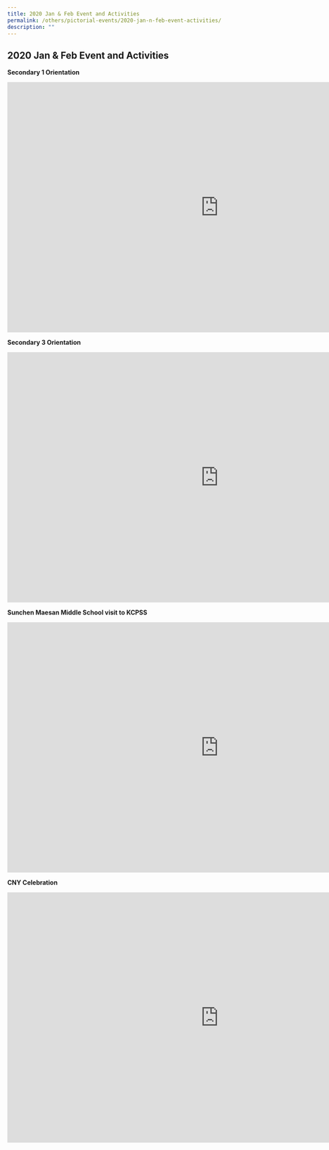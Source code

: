 ```yaml
---
title: 2020 Jan & Feb Event and Activities
permalink: /others/pictorial-events/2020-jan-n-feb-event-activities/
description: ""
---
```

## 2020 Jan &amp; Feb Event and Activities

**Secondary 1 Orientation**

<iframe allowfullscreen="true" height="569" width="960" frameborder="0" src="https://docs.google.com/presentation/d/e/2PACX-1vRr9_UNZjDuPUmII5wrDDFQ7HYxueZXJskf3jLRIXoru7eWgk7Xa-1Jx4mdlxuxOzlfYqykIx4bmFeH/embed?start=true&amp;loop=true&amp;delayms=3000"></iframe>

**Secondary 3 Orientation**

<iframe allowfullscreen="true" height="569" width="960" frameborder="0" src="https://docs.google.com/presentation/d/e/2PACX-1vQKmS1eOYFRn-macXDl47Hw3unX6PZ66xK3KA4eZatmbtaZ-QX58-eFMnHDMsTlufFTTTG6Yk3B2Bn-/embed?start=true&amp;loop=true&amp;delayms=3000"></iframe>

**Sunchen Maesan Middle School visit to KCPSS**

<iframe allowfullscreen="true" height="569" width="960" frameborder="0" src="https://docs.google.com/presentation/d/e/2PACX-1vRMB0vRf5UfdeANNgPBAOtquX5QY0NteF378HceopSphwl7lcq0cTSfu7tbY86-oRuCig4tyQa-uvtW/embed?start=true&amp;loop=true&amp;delayms=3000"></iframe>

**CNY Celebration**

<iframe allowfullscreen="true" height="569" width="960" frameborder="0" src="https://docs.google.com/presentation/d/e/2PACX-1vQ7W1UimyRYx0_slLZNzcl-rsNQMnm3UQe4FP5bdbZ9Y3OF_ogTRSYPwXSRMXJmrn6uYGR141VKysQe/embed?start=true&amp;loop=true&amp;delayms=3000"></iframe>
